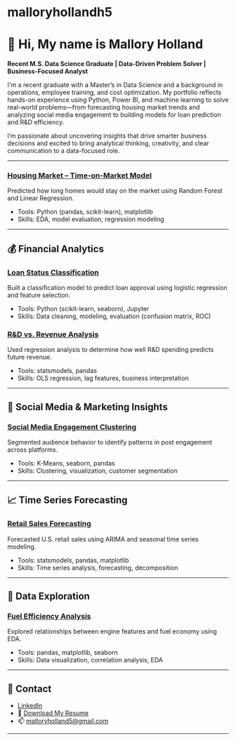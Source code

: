 # malloryhollandh5

# 👋 Hi, My name is Mallory Holland  
**Recent M.S. Data Science Graduate | Data-Driven Problem Solver | Business-Focused Analyst**

I'm a recent graduate with a Master’s in Data Science and a background in operations, employee training, and cost optimization. My portfolio reflects hands-on experience using Python, Power BI, and machine learning to solve real-world problems—from forecasting housing market trends and analyzing social media engagement to building models for loan prediction and R&D efficiency.  

I’m passionate about uncovering insights that drive smarter business decisions and excited to bring analytical thinking, creativity, and clear communication to a data-focused role.

---

### [Housing Market – Time-on-Market Model](https://github.com/malloryholland5/Portfolio/tree/main/Housing%20Market%20-%20Time%20on%20Market)
Predicted how long homes would stay on the market using Random Forest and Linear Regression.
- Tools: Python (pandas, scikit-learn), matplotlib
- Skills: EDA, model evaluation, regression modeling

---

## 💰 Financial Analytics

### [Loan Status Classification](https://github.com/malloryholland5/Portfolio/tree/main/Loan%20Status%20Prediction)
Built a classification model to predict loan approval using logistic regression and feature selection.
- Tools: Python (scikit-learn, seaborn), Jupyter
- Skills: Data cleaning, modeling, evaluation (confusion matrix, ROC)

### [R&D vs. Revenue Analysis](https://github.com/malloryholland5/Portfolio/tree/main/Revenue%20and%20R%26D)
Used regression analysis to determine how well R&D spending predicts future revenue.
- Tools: statsmodels, pandas
- Skills: OLS regression, lag features, business interpretation

---

## 📱 Social Media & Marketing Insights

### [Social Media Engagement Clustering](https://github.com/malloryholland5/Portfolio/tree/main/Social%20Media%20Engagement)
Segmented audience behavior to identify patterns in post engagement across platforms.
- Tools: K-Means, seaborn, pandas
- Skills: Clustering, visualization, customer segmentation

---

## 📈 Time Series Forecasting

### [Retail Sales Forecasting](https://github.com/malloryholland5/Portfolio/tree/main/Retail%20Sales%20Forecasting)
Forecasted U.S. retail sales using ARIMA and seasonal time series modeling.
- Tools: statsmodels, pandas, matplotlib
- Skills: Time series analysis, forecasting, decomposition

---

## 🚗 Data Exploration

### [Fuel Efficiency Analysis](https://github.com/malloryholland5/Portfolio/tree/main/Fuel%20Efficiency)
Explored relationships between engine features and fuel economy using EDA.
- Tools: pandas, matplotlib, seaborn
- Skills: Data visualization, correlation analysis, EDA

---

## 📇 Contact

- [LinkedIn]([https://www.linkedin.com/in/YOUR-LINK-HERE](https://www.linkedin.com/in/malloryholland/)) 
- 📄 [Download My Resume](https://github.com/malloryholland5/Portfolio/blob/main/Resume%20-%20Mallory%20Holland%2011-2024.pdf)
- 📫 [malloryholland5@gmail.com](mailto:malloryholland5@gmail.com)
---


